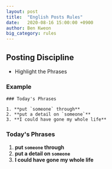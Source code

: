 ```yaml
---
layout: post
title:  "English Posts Rules"
date:   2020-08-16 15:00:00 +0900
author: Ben Kweon
big_category: rules
---
```


## Posting Discipline
- Highlight the Phrases

### Example
    ### Today's Phrases

    1. **put `someone` through**
    2. **put a detail on `someone`**
    3. **I could have gone my whole life**

### Today's Phrases

1. **put `someone` through**
2. **put a detail on `someone`**
3. **I could have gone my whole life**
